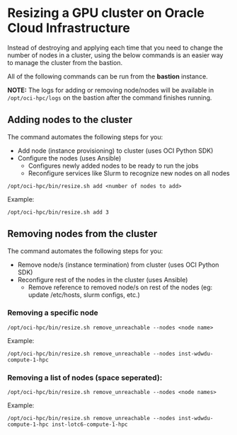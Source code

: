 # Resizing a GPU cluster on Oracle Cloud Infrastructure

Instead of destroying and applying each time that you need to change the number of nodes in a cluster, using the below commands is an easier way to manage the cluster from the bastion.

All of the following commands can be run from the **bastion** instance.

**NOTE:** The logs for adding or removing node/nodes will be available in `/opt/oci-hpc/logs` on the bastion after the command finishes running.


## Adding nodes to the cluster

The command automates the following steps for you:

- Add node (instance provisioning) to cluster (uses OCI Python SDK)
- Configure the nodes (uses Ansible)
  -  Configures newly added nodes to be ready to run the jobs
  -  Reconfigure services like Slurm to recognize new nodes on all nodes

```
/opt/oci-hpc/bin/resize.sh add <number of nodes to add>
```

Example:

```
/opt/oci-hpc/bin/resize.sh add 3
```

## Removing nodes from the cluster

The command automates the following steps for you:

- Remove node/s (instance termination) from cluster (uses OCI Python SDK)
- Reconfigure rest of the nodes in the cluster  (uses Ansible)
  -  Remove reference to removed node/s on rest of the nodes (eg: update /etc/hosts, slurm configs, etc.)

### Removing a specific node

```
/opt/oci-hpc/bin/resize.sh remove_unreachable --nodes <node name>
```

Example: 
```
/opt/oci-hpc/bin/resize.sh remove_unreachable --nodes inst-wdwdu-compute-1-hpc
```

### Removing a list of nodes (space seperated):

```
/opt/oci-hpc/bin/resize.sh remove_unreachable --nodes <node names>
```

Example: 
```
/opt/oci-hpc/bin/resize.sh remove_unreachable --nodes inst-wdwdu-compute-1-hpc inst-lotc6-compute-1-hpc
```
